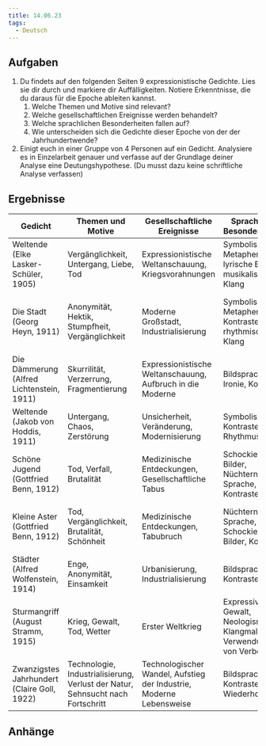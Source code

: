 ```yaml
---
title: 14.06.23
tags:
  - Deutsch
---
```


## Aufgaben

1. Du findets auf den folgenden Seiten 9 expressionistische Gedichte. Lies sie dir durch und markiere dir Auffälligkeiten. Notiere Erkenntnisse, die du daraus für die Epoche ableiten kannst. 
	1. Welche Themen und Motive sind relevant?
	2. Welche gesellschaftlichen Ereignisse werden behandelt?
	3. Welche sprachlichen Besonderheiten fallen auf?
	4. Wie unterscheiden sich die Gedichte dieser Epoche von der der Jahrhundertwende?
2. Einigt euch in einer Gruppe von 4 Personen auf ein Gedicht. Analysiere es in Einzelarbeit genauer und verfasse auf der Grundlage deiner Analyse eine Deutungshypothese. (Du musst dazu keine schriftliche Analyse verfassen)

## Ergebnisse

| Gedicht                            | Themen und Motive                      | Gesellschaftliche Ereignisse                         | Sprachliche Besonderheiten                                   | Vergleich zur Jahrhundertwende                                                                               |
| ---------------------------------- | -------------------------------------- | ---------------------------------------------------- | ------------------------------------------------------------ | ------------------------------------------------------------------------------------------------------------ |
| Weltende (Elke Lasker-Schüler, 1905) | Vergänglichkeit, Untergang, Liebe, Tod | Expressionistische Weltanschauung, Kriegsvorahnungen | Symbolismus, Metaphern, lyrische Bilder, musikalischer Klang | Expressionistische Experimentierfreudigkeit, Fokussierung auf innere Gefühle und Abkehr von äußerer Realität |
|Die Stadt (Georg Heyn, 1911) | Anonymität, Hektik, Stumpfheit, Vergänglichkeit|Moderne Großstadt, Industrialisierung|Symbolismus, Metaphern, Kontraste, rhythmischer Klang|Fortschreitende Industrialisierung, verstärktes Bewusstsein für Anonymität und Hektik des urbanen Lebens|
|Die Dämmerung (Alfred Lichtenstein, 1911) |Skurrilität, Verzerrung, Fragmentierung|Expressionistische Weltanschauung, Aufbruch in die Moderne|Bildsprache, Ironie, Kontraste|Abkehr von der romantischen Idealisierung, Betonung des Bruchs mit der Tradition|
|Weltende (Jakob von Hoddis, 1911) |Untergang, Chaos, Zerstörung|Unsicherheit, Veränderung, Modernisierung|Symbolismus, Kontraste, Rhythmus|Betonung der Unsicherheit und des Verfalls, weniger positiver Optimismus|
|Schöne Jugend (Gottfried Benn, 1912) |Tod, Verfall, Brutalität|Medizinische Entdeckungen, Gesellschaftliche Tabus|Schockierende Bilder, Nüchterne Sprache, Kontraste|Bruch mit der romantischen Tradition, Fokussierung auf die düsteren Aspekte des Lebens|
|Kleine Aster (Gottfried Benn, 1912) |Tod, Vergänglichkeit, Brutalität, Schönheit|Medizinische Entdeckungen, Tabubruch|Nüchterne Sprache, Schockierende Bilder, Kontraste|Abkehr von der romantischen Tradition, Fokussierung auf die düsteren Aspekte des Lebens|
|Städter (Alfred Wolfenstein, 1914) |Enge, Anonymität, Einsamkeit|Urbanisierung, Industrialisierung|Bildsprache, Kontraste|Kritik an der modernen Stadtgesellschaft, Fehlen der Romantik|
|Sturmangriff (August Stramm, 1915) |Krieg, Gewalt, Tod, Wetter |Erster Weltkrieg|Expressive Gewalt, Neologismen, Klangmalerei, Verwendung von Verben |Radikale Zuspitzung, Fokussierung auf Kriegsrealität|
|Zwanzigstes Jahrhundert (Claire Goll, 1922) |Technologie, Industrialisierung, Verlust der Natur, Sehnsucht nach Fortschritt|Technologischer Wandel, Aufstieg der Industrie, Moderne Lebensweise|Bildsprache, Kontraste, Wiederholungen|Kritik an der Tradition, Hervorhebung der technologischen Entwicklung|

## Anhänge